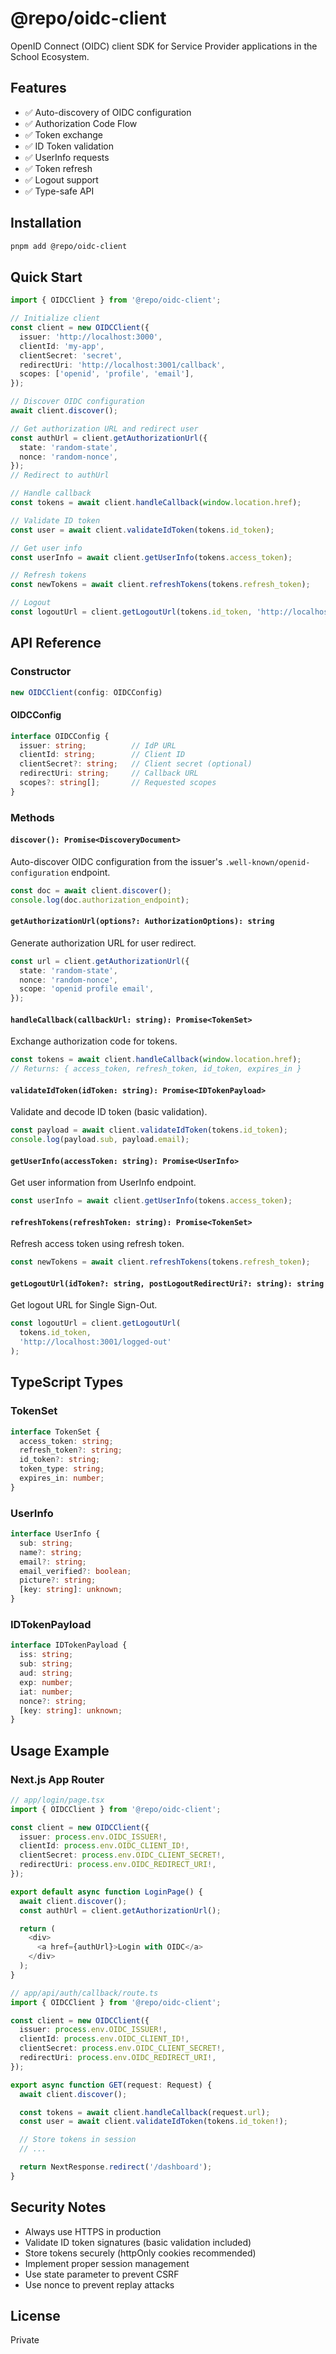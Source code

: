 # @repo/oidc-client

OpenID Connect (OIDC) client SDK for Service Provider applications in the School Ecosystem.

## Features

- ✅ Auto-discovery of OIDC configuration
- ✅ Authorization Code Flow
- ✅ Token exchange
- ✅ ID Token validation
- ✅ UserInfo requests
- ✅ Token refresh
- ✅ Logout support
- ✅ Type-safe API

## Installation

```bash
pnpm add @repo/oidc-client
```

## Quick Start

```typescript
import { OIDCClient } from '@repo/oidc-client';

// Initialize client
const client = new OIDCClient({
  issuer: 'http://localhost:3000',
  clientId: 'my-app',
  clientSecret: 'secret',
  redirectUri: 'http://localhost:3001/callback',
  scopes: ['openid', 'profile', 'email'],
});

// Discover OIDC configuration
await client.discover();

// Get authorization URL and redirect user
const authUrl = client.getAuthorizationUrl({
  state: 'random-state',
  nonce: 'random-nonce',
});
// Redirect to authUrl

// Handle callback
const tokens = await client.handleCallback(window.location.href);

// Validate ID token
const user = await client.validateIdToken(tokens.id_token);

// Get user info
const userInfo = await client.getUserInfo(tokens.access_token);

// Refresh tokens
const newTokens = await client.refreshTokens(tokens.refresh_token);

// Logout
const logoutUrl = client.getLogoutUrl(tokens.id_token, 'http://localhost:3001');
```

## API Reference

### Constructor

```typescript
new OIDCClient(config: OIDCConfig)
```

#### OIDCConfig

```typescript
interface OIDCConfig {
  issuer: string;          // IdP URL
  clientId: string;        // Client ID
  clientSecret?: string;   // Client secret (optional)
  redirectUri: string;     // Callback URL
  scopes?: string[];       // Requested scopes
}
```

### Methods

#### `discover(): Promise<DiscoveryDocument>`

Auto-discover OIDC configuration from the issuer's `.well-known/openid-configuration` endpoint.

```typescript
const doc = await client.discover();
console.log(doc.authorization_endpoint);
```

#### `getAuthorizationUrl(options?: AuthorizationOptions): string`

Generate authorization URL for user redirect.

```typescript
const url = client.getAuthorizationUrl({
  state: 'random-state',
  nonce: 'random-nonce',
  scope: 'openid profile email',
});
```

#### `handleCallback(callbackUrl: string): Promise<TokenSet>`

Exchange authorization code for tokens.

```typescript
const tokens = await client.handleCallback(window.location.href);
// Returns: { access_token, refresh_token, id_token, expires_in }
```

#### `validateIdToken(idToken: string): Promise<IDTokenPayload>`

Validate and decode ID token (basic validation).

```typescript
const payload = await client.validateIdToken(tokens.id_token);
console.log(payload.sub, payload.email);
```

#### `getUserInfo(accessToken: string): Promise<UserInfo>`

Get user information from UserInfo endpoint.

```typescript
const userInfo = await client.getUserInfo(tokens.access_token);
```

#### `refreshTokens(refreshToken: string): Promise<TokenSet>`

Refresh access token using refresh token.

```typescript
const newTokens = await client.refreshTokens(tokens.refresh_token);
```

#### `getLogoutUrl(idToken?: string, postLogoutRedirectUri?: string): string`

Get logout URL for Single Sign-Out.

```typescript
const logoutUrl = client.getLogoutUrl(
  tokens.id_token,
  'http://localhost:3001/logged-out'
);
```

## TypeScript Types

### TokenSet

```typescript
interface TokenSet {
  access_token: string;
  refresh_token?: string;
  id_token?: string;
  token_type: string;
  expires_in: number;
}
```

### UserInfo

```typescript
interface UserInfo {
  sub: string;
  name?: string;
  email?: string;
  email_verified?: boolean;
  picture?: string;
  [key: string]: unknown;
}
```

### IDTokenPayload

```typescript
interface IDTokenPayload {
  iss: string;
  sub: string;
  aud: string;
  exp: number;
  iat: number;
  nonce?: string;
  [key: string]: unknown;
}
```

## Usage Example

### Next.js App Router

```typescript
// app/login/page.tsx
import { OIDCClient } from '@repo/oidc-client';

const client = new OIDCClient({
  issuer: process.env.OIDC_ISSUER!,
  clientId: process.env.OIDC_CLIENT_ID!,
  clientSecret: process.env.OIDC_CLIENT_SECRET!,
  redirectUri: process.env.OIDC_REDIRECT_URI!,
});

export default async function LoginPage() {
  await client.discover();
  const authUrl = client.getAuthorizationUrl();

  return (
    <div>
      <a href={authUrl}>Login with OIDC</a>
    </div>
  );
}
```

```typescript
// app/api/auth/callback/route.ts
import { OIDCClient } from '@repo/oidc-client';

const client = new OIDCClient({
  issuer: process.env.OIDC_ISSUER!,
  clientId: process.env.OIDC_CLIENT_ID!,
  clientSecret: process.env.OIDC_CLIENT_SECRET!,
  redirectUri: process.env.OIDC_REDIRECT_URI!,
});

export async function GET(request: Request) {
  await client.discover();

  const tokens = await client.handleCallback(request.url);
  const user = await client.validateIdToken(tokens.id_token!);

  // Store tokens in session
  // ...

  return NextResponse.redirect('/dashboard');
}
```

## Security Notes

- Always use HTTPS in production
- Validate ID token signatures (basic validation included)
- Store tokens securely (httpOnly cookies recommended)
- Implement proper session management
- Use state parameter to prevent CSRF
- Use nonce to prevent replay attacks

## License

Private
